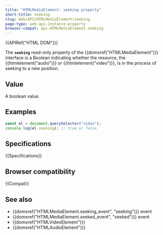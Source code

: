 ```yaml
---
title: "HTMLMediaElement: seeking property"
short-title: seeking
slug: Web/API/HTMLMediaElement/seeking
page-type: web-api-instance-property
browser-compat: api.HTMLMediaElement.seeking
---
```


{{APIRef("HTML DOM")}}

The **`seeking`** read-only property of the {{domxref("HTMLMediaElement")}} interface is a Boolean indicating whether the resource, the {{htmlelement("audio")}} or {{htmlelement("video")}}, is in the process of seeking to a new position.

## Value

A boolean value.

## Examples

```js
const el = document.querySelector("video");
console.log(el.seeking); // true or false
```

## Specifications

{{Specifications}}

## Browser compatibility

{{Compat}}

## See also

- {{domxref("HTMLMediaElement.seeking_event", "seeking")}} event
- {{domxref("HTMLMediaElement.seeked_event", "seeked")}} event
- {{domxref("HTMLVideoElement")}}
- {{domxref("HTMLAudioElement")}}
